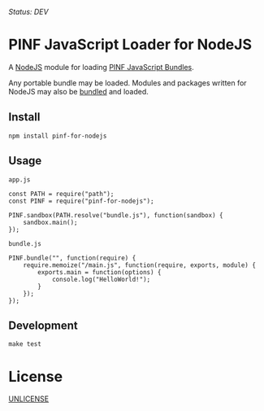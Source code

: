 *Status: DEV*

PINF JavaScript Loader for NodeJS
=================================

A [NodeJS](http://nodejs.org/) module for
loading [PINF JavaScript Bundles](https://github.com/pinf/pinf-loader-js).

Any portable bundle may be loaded. Modules and packages written for NodeJS may also
be [bundled](https://github.com/pinf-it/pinf-it-bundler) and loaded.


Install
-------

    npm install pinf-for-nodejs


Usage
-----

`app.js`

    const PATH = require("path");
	const PINF = require("pinf-for-nodejs");
    
	PINF.sandbox(PATH.resolve("bundle.js"), function(sandbox) {
		sandbox.main();
    });

`bundle.js`

    PINF.bundle("", function(require) {
        require.memoize("/main.js", function(require, exports, module) {
            exports.main = function(options) {
                console.log("HelloWorld!");
            }
        });
    });


Development
-----------

    make test


License
=======

[UNLICENSE](http://unlicense.org/)
